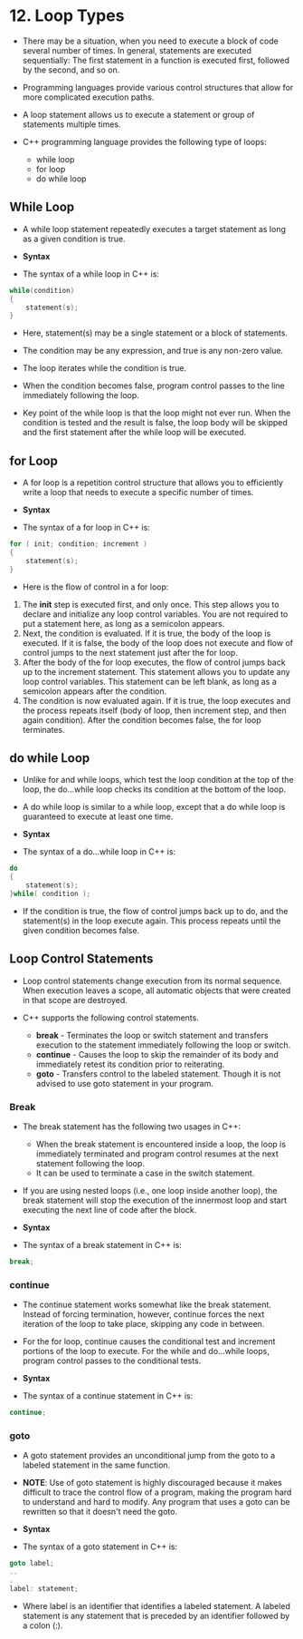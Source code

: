 # 12. Loop Types

- There may be a situation, when you need to execute a block of code several number of times. In general, statements are executed sequentially: The first statement in a function is executed first, followed by the second, and so on.
- Programming languages provide various control structures that allow for more complicated execution paths.
- A loop statement allows us to execute a statement or group of statements multiple times.

- C++ programming language provides the following type of loops:
	- while loop
	- for loop
	- do while loop
## While Loop

- A while loop statement repeatedly executes a target statement as long as a given condition is true.

- **Syntax**
- The syntax of a while loop in C++ is:
```cpp
while(condition)
{
	statement(s);
}
```

- Here, statement(s) may be a single statement or a block of statements.
- The condition may be any expression, and true is any non-zero value.
- The loop iterates while the condition is true.
- When the condition becomes false, program control passes to the line immediately following the loop.

- Key point of the while loop is that the loop might not ever run. When the condition is tested and the result is false, the loop body will be skipped and the first statement after the while loop will be executed.
## for Loop

- A for loop is a repetition control structure that allows you to efficiently write a loop that needs to execute a specific number of times.

- **Syntax**
- The syntax of a for loop in C++ is:
```cpp
for ( init; condition; increment )
{
	statement(s);
}
```

- Here is the flow of control in a for loop:
1. The **init** step is executed first, and only once. This step allows you to declare and initialize any loop control variables. You are not required to put a statement here, as long as a semicolon appears.
2. Next, the condition is evaluated. If it is true, the body of the loop is executed. If it is false, the body of the loop does not execute and flow of control jumps to the next statement just after the for loop.
3. After the body of the for loop executes, the flow of control jumps back up to the increment statement. This statement allows you to update any loop control variables. This statement can be left blank, as long as a semicolon appears after the condition.
4. The condition is now evaluated again. If it is true, the loop executes and the process repeats itself (body of loop, then increment step, and then again condition). After the condition becomes false, the for loop terminates.
## do while Loop

- Unlike for and while loops, which test the loop condition at the top of the loop, the do...while loop checks its condition at the bottom of the loop.
- A do while loop is similar to a while loop, except that a do while loop is guaranteed to execute at least one time.

- **Syntax**
- The syntax of a do...while loop in C++ is:
```cpp
do
{
	statement(s);
}while( condition );
```

- If the condition is true, the flow of control jumps back up to do, and the  statement(s) in the loop execute again. This process repeats until the given condition becomes false.

## Loop Control Statements

- Loop control statements change execution from its normal sequence. When execution leaves a scope, all automatic objects that were created in that scope are destroyed.

- C++ supports the following control statements.
	- **break** - Terminates the loop or switch statement and transfers execution to the statement immediately following the loop or switch.
	- **continue** - Causes the loop to skip the remainder of its body and immediately retest its condition prior to reiterating.
	- **goto** - Transfers control to the labeled statement. Though it is not advised to use goto statement in your program.
### Break

- The break statement has the following two usages in C++:
	- When the break statement is encountered inside a loop, the loop is immediately terminated and program control resumes at the next statement following the loop.
	- It can be used to terminate a case in the switch statement.

- If you are using nested loops (i.e., one loop inside another loop), the break statement will stop the execution of the innermost loop and start executing the next line of code after the block.

- **Syntax**
- The syntax of a break statement in C++ is:
```cpp
break;
```
### continue

- The continue statement works somewhat like the break statement. Instead of forcing termination, however, continue forces the next iteration of the loop to take place, skipping any code in between.
- For the for loop, continue causes the conditional test and increment portions of the loop to execute. For the while and do...while loops, program control passes to the conditional tests.

- **Syntax**
- The syntax of a continue statement in C++ is:
```cpp
continue;
```
### goto

- A goto statement provides an unconditional jump from the goto to a labeled statement in the same function.
- **NOTE**: Use of goto statement is highly discouraged because it makes difficult to trace the control flow of a program, making the program hard to understand and hard to modify. Any program that uses a goto can be rewritten so that it doesn't need the goto.

- **Syntax**
- The syntax of a goto statement in C++ is:
```cpp
goto label;
..
.
label: statement;
```

- Where label is an identifier that identifies a labeled statement. A labeled statement is any statement that is preceded by an identifier followed by a colon (:).

